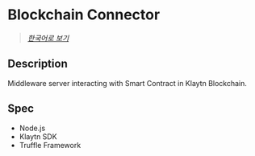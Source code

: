 # Blockchain Connector

> [*한국어로 보기*](https://github.com/angelhack-seoul-2020-specialty/blockchain-connector/blob/master/README.md)

## Description
Middleware server interacting with Smart Contract in Klaytn Blockchain.

## Spec
* Node.js
* Klaytn SDK
* Truffle Framework
